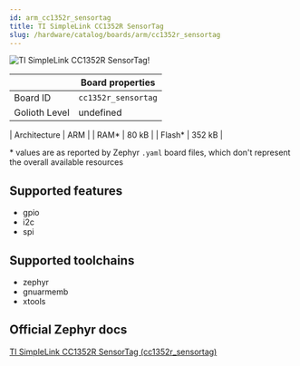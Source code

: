 ```yaml
---
id: arm_cc1352r_sensortag
title: TI SimpleLink CC1352R SensorTag
slug: /hardware/catalog/boards/arm/cc1352r_sensortag
---
```


[//]: # (This is an auto-generated file, do not edit! Changes to it will be lost upon re-generation)

![TI SimpleLink CC1352R SensorTag!](/img/boards/arm/cc1352r_sensortag.jpg "TI SimpleLink CC1352R SensorTag")

|                | Board properties     |
| -------------  | -------------------- |
| Board ID       | `cc1352r_sensortag` |
| Golioth Level  | undefined       |

| Architecture   | ARM |
| RAM*           | 80 kB |
| Flash*         | 352 kB |

\* values are as reported by Zephyr `.yaml` board files, which don't represent the overall available resources



## Supported features

* gpio
* i2c
* spi

## Supported toolchains

* zephyr
* gnuarmemb
* xtools

## Official Zephyr docs

[TI SimpleLink CC1352R SensorTag (cc1352r_sensortag)](https://docs.zephyrproject.org/latest/boards/arm/cc1352r_sensortag/doc/index.html)
